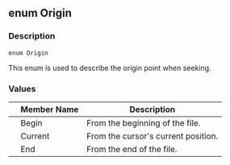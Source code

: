 ## enum Origin ##

### Description ###
	enum Origin
This enum is used to describe the origin point when seeking.

### Values ###
| | Member Name    | Description                                        |
|-|--------------- | ---------------------------------------------------|
| | Begin          | From the beginning of the file.                    |
| | Current        | From the cursor's current position.                |
| | End            | From the end of the file.                          |